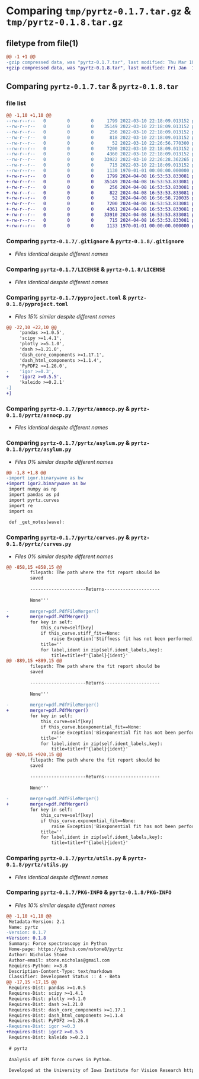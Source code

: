 # Comparing `tmp/pyrtz-0.1.7.tar.gz` & `tmp/pyrtz-0.1.8.tar.gz`

## filetype from file(1)

```diff
@@ -1 +1 @@
-gzip compressed data, was "pyrtz-0.1.7.tar", last modified: Thu Mar 10 22:32:58 2022, max compression
+gzip compressed data, was "pyrtz-0.1.8.tar", last modified: Fri Jan  1 00:00:00 2016, max compression
```

## Comparing `pyrtz-0.1.7.tar` & `pyrtz-0.1.8.tar`

### file list

```diff
@@ -1,10 +1,10 @@
--rw-r--r--   0        0        0     1799 2022-03-10 22:18:09.013152 pyrtz-0.1.7/.gitignore
--rw-r--r--   0        0        0    35149 2022-03-10 22:18:09.013152 pyrtz-0.1.7/LICENSE
--rw-r--r--   0        0        0      256 2022-03-10 22:18:09.013152 pyrtz-0.1.7/README.md
--rw-r--r--   0        0        0      818 2022-03-10 22:18:09.013152 pyrtz-0.1.7/pyproject.toml
--rw-r--r--   0        0        0       52 2022-03-10 22:26:56.770300 pyrtz-0.1.7/pyrtz/__init__.py
--rw-r--r--   0        0        0     7200 2022-03-10 22:18:09.013152 pyrtz-0.1.7/pyrtz/annocp.py
--rw-r--r--   0        0        0     4360 2022-03-10 22:18:09.013152 pyrtz-0.1.7/pyrtz/asylum.py
--rw-r--r--   0        0        0    33922 2022-03-10 22:26:28.362265 pyrtz-0.1.7/pyrtz/curves.py
--rw-r--r--   0        0        0      715 2022-03-10 22:18:09.013152 pyrtz-0.1.7/pyrtz/utils.py
--rw-r--r--   0        0        0     1130 1970-01-01 00:00:00.000000 pyrtz-0.1.7/PKG-INFO
+-rw-r--r--   0        0        0     1799 2024-04-08 16:53:53.833081 pyrtz-0.1.8/.gitignore
+-rw-r--r--   0        0        0    35149 2024-04-08 16:53:53.833081 pyrtz-0.1.8/LICENSE
+-rw-r--r--   0        0        0      256 2024-04-08 16:53:53.833081 pyrtz-0.1.8/README.md
+-rw-r--r--   0        0        0      822 2024-04-08 16:53:53.833081 pyrtz-0.1.8/pyproject.toml
+-rw-r--r--   0        0        0       52 2024-04-08 16:56:58.720035 pyrtz-0.1.8/pyrtz/__init__.py
+-rw-r--r--   0        0        0     7200 2024-04-08 16:53:53.833081 pyrtz-0.1.8/pyrtz/annocp.py
+-rw-r--r--   0        0        0     4361 2024-04-08 16:53:53.833081 pyrtz-0.1.8/pyrtz/asylum.py
+-rw-r--r--   0        0        0    33910 2024-04-08 16:53:53.833081 pyrtz-0.1.8/pyrtz/curves.py
+-rw-r--r--   0        0        0      715 2024-04-08 16:53:53.833081 pyrtz-0.1.8/pyrtz/utils.py
+-rw-r--r--   0        0        0     1133 1970-01-01 00:00:00.000000 pyrtz-0.1.8/PKG-INFO
```

### Comparing `pyrtz-0.1.7/.gitignore` & `pyrtz-0.1.8/.gitignore`

 * *Files identical despite different names*

### Comparing `pyrtz-0.1.7/LICENSE` & `pyrtz-0.1.8/LICENSE`

 * *Files identical despite different names*

### Comparing `pyrtz-0.1.7/pyproject.toml` & `pyrtz-0.1.8/pyproject.toml`

 * *Files 15% similar despite different names*

```diff
@@ -22,10 +22,10 @@
 	 'pandas >=1.0.5',
 	 'scipy >=1.4.1',
 	 'plotly >=5.1.0',
 	 'dash >=1.21.0',
 	 'dash_core_components >=1.17.1',
 	 'dash_html_components >=1.1.4',
 	 'PyPDF2 >=1.26.0',
-	 'igor >=0.3',
+	 'igor2 >=0.5.5',
 	 'kaleido >=0.2.1'
-]
+]
```

### Comparing `pyrtz-0.1.7/pyrtz/annocp.py` & `pyrtz-0.1.8/pyrtz/annocp.py`

 * *Files identical despite different names*

### Comparing `pyrtz-0.1.7/pyrtz/asylum.py` & `pyrtz-0.1.8/pyrtz/asylum.py`

 * *Files 0% similar despite different names*

```diff
@@ -1,8 +1,8 @@
-import igor.binarywave as bw
+import igor2.binarywave as bw
 import numpy as np
 import pandas as pd
 import pyrtz.curves
 import re
 import os
 
 def _get_notes(wave):
```

### Comparing `pyrtz-0.1.7/pyrtz/curves.py` & `pyrtz-0.1.8/pyrtz/curves.py`

 * *Files 0% similar despite different names*

```diff
@@ -858,15 +858,15 @@
         filepath: The path where the fit report should be
         saved
 
         ---------------------Returns---------------------
 
         None'''
 
-        merger=pdf.PdfFileMerger()
+        merger=pdf.PdfMerger()
         for key in self:
             this_curve=self[key]
             if this_curve.stiff_fit==None:
                 raise Exception('Stiffness fit has not been performed, please run stiffness fit before attempting to export fit reports')
             title=''
             for label,ident in zip(self.ident_labels,key):
                 title=title+f'{label}{ident}'
@@ -889,15 +889,15 @@
         filepath: The path where the fit report should be
         saved
 
         ---------------------Returns---------------------
 
         None'''
 
-        merger=pdf.PdfFileMerger()
+        merger=pdf.PdfMerger()
         for key in self:
             this_curve=self[key]
             if this_curve.biexponential_fit==None:
                 raise Exception('Biexponential fit has not been performed, please run biexponential fit before attempting to export fit reports')
             title=''
             for label,ident in zip(self.ident_labels,key):
                 title=title+f'{label}{ident}'
@@ -920,15 +920,15 @@
         filepath: The path where the fit report should be
         saved
 
         ---------------------Returns---------------------
 
         None'''
 
-        merger=pdf.PdfFileMerger()
+        merger=pdf.PdfMerger()
         for key in self:
             this_curve=self[key]
             if this_curve.exponential_fit==None:
                 raise Exception('Biexponential fit has not been performed, please run biexponential fit before attempting to export fit reports')
             title=''
             for label,ident in zip(self.ident_labels,key):
                 title=title+f'{label}{ident}'
```

### Comparing `pyrtz-0.1.7/pyrtz/utils.py` & `pyrtz-0.1.8/pyrtz/utils.py`

 * *Files identical despite different names*

### Comparing `pyrtz-0.1.7/PKG-INFO` & `pyrtz-0.1.8/PKG-INFO`

 * *Files 10% similar despite different names*

```diff
@@ -1,10 +1,10 @@
 Metadata-Version: 2.1
 Name: pyrtz
-Version: 0.1.7
+Version: 0.1.8
 Summary: Force spectroscopy in Python
 Home-page: https://github.com/nstone8/pyrtz
 Author: Nicholas Stone
 Author-email: stone.nicholas@gmail.com
 Requires-Python: >=3.8
 Description-Content-Type: text/markdown
 Classifier: Development Status :: 4 - Beta
@@ -17,15 +17,15 @@
 Requires-Dist: pandas >=1.0.5
 Requires-Dist: scipy >=1.4.1
 Requires-Dist: plotly >=5.1.0
 Requires-Dist: dash >=1.21.0
 Requires-Dist: dash_core_components >=1.17.1
 Requires-Dist: dash_html_components >=1.1.4
 Requires-Dist: PyPDF2 >=1.26.0
-Requires-Dist: igor >=0.3
+Requires-Dist: igor2 >=0.5.5
 Requires-Dist: kaleido >=0.2.1
 
 # pyrtz
 
 Analysis of AFM force curves in Python.
 
 Developed at the University of Iowa Institute for Vision Research https://ivr.uiowa.edu/
```

